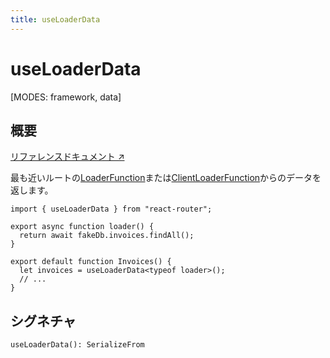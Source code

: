 ```yaml
---
title: useLoaderData
---
```


# useLoaderData

[MODES: framework, data]

## 概要

[リファレンスドキュメント ↗](https://api.reactrouter.com/v7/functions/react_router.useLoaderData.html)

最も近いルートの[LoaderFunction](../Other/LoaderFunction)または[ClientLoaderFunction](../Other/ClientLoaderFunction)からのデータを返します。

```tsx
import { useLoaderData } from "react-router";

export async function loader() {
  return await fakeDb.invoices.findAll();
}

export default function Invoices() {
  let invoices = useLoaderData<typeof loader>();
  // ...
}
```

## シグネチャ

```tsx
useLoaderData(): SerializeFrom
```
